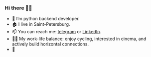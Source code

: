 ### Hi there 🖖🏻

- 🐍 I’m python backend developer.
- 🏠 I live in Saint-Petersburg.
- 📫 You can reach me: [telegram](https://t.me/nikissem) or [LinkedIn](https://www.linkedin.com/in/nisemenov/).
- 🚴🏻 My work-life balance: enjoy cycling, interested in cinema, and actively build horizontal connections.
- 📕

